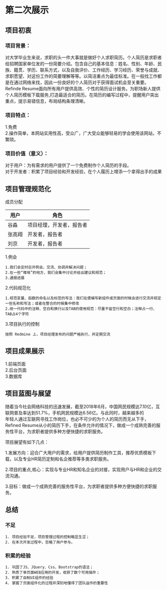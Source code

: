 # 第二次展示

## 项目初衷

### 项目背景：
  对大学毕业生来说，求职的头一件大事就是做好个人求职简历。个人简历是求职者给招聘国家单位发的一份简要介绍。包含自己的基本信息：姓名、性别、年龄、民族、籍贯、学历、联系方式，以及自我评价、工作经历、学习经历、荣誉与成就、求职愿望、对这份工作的简要理解等等。以简洁重点为最佳标准。在一般找工作都是在通过网络来找，因此一份良好的个人简历对于获得面试机会至关重要。Refinde Resume面向所有用户提供高效、个性的简历设计服务。为职场新人提供个人简历模板下载服务,打造最适合的简历。在简历的编写过程中，提醒用户突出重点，提示易错信息，布局结构条理清晰。
 
### 项目特点：
1.免费  
2.操作简单，本网站实用性高，受众广，广大受众能够轻易的学会使用该网站，不繁琐。

### 项目价值（意义）：

  对于用户：为有需求的用户提供了一个免费制作个人简历的手段。  
  对于开发者：积累了项目经验和开发经验，在个人履历上增添一个拿得出手的成果

## 项目管理规范化

成员分配

用户|角色
-|-
谷淼|项目经理，开发者，报告者
张高翔|开发者，报告者
刘京|开发者，报告者

1.例会
```
1.我们会定时召开例会，交流、协调并解决问题；
2.在一些“难啃”的地方，我们会集中讨论并给出建议和规范；
3.通报进展
```

2.代码规范化
```
1.规范变量、函数的命名以及标签的写法：我们在便编写新组件或页面的时候会进行交流并规定一些名称和写法；或者在整合的时候集中修改
2.统一代码中的注释、空白和换行以及TAB的使用规范：尽量不留空行和空白；注释占一行、TAB占4个字符
```

3.项目执行的控制
```
按照 Redmine 上，项目经理发布的问题严格执行，并定期交流
```

## 项目成果展示
1.前端页面  
2.后台页面  
3.数据库

## 项目蓝图与展望

  随着当今社会网络科技的迅速发展，截至2018年6月，中国网民规模达7.10亿，互联网普及率达到51.7%，手机网民规模达6.56亿。与此同时，越来越多的   
年轻人通过互联网寻找工作岗位，也必不可少的为个人的简历而无从下手，Refined Resume从小的简历下手，在条件允许的情况下，做成一个成熟完善的服  
务性平台，为求职者提供多种方便快捷的求职服务。

项目展望有如下几点：

1.发展方向：迎合广大用户的需求，给用户提供简历制作工具，推荐优质模板下载，以及专业HR简历定制和名企推荐等多类求职服务。

2.项目的重点,核心：实现与专业HR和知名企业的对接，实现用户与HR和企业的交流沟通。

3.目标：做成一个成熟完善的服务性平台，为求职者提供多种方便快捷的求职服务。

## 总结

### 不足
```
1. 项目经验不足，项目管理过程的控制略显生涩；
2. 在本次开发过程中，忽略了用户参与。
```

### 积累的经验
```
1. 巩固了JS、JQuery、Css、Bootstrap的语法；
2. 熟悉了单页面WEB应用的开发，收获了数个可用插件；
3. 积累了自制UI组件的经验
4. 掌握了页面组件化的过程并深刻地懂得了团队运作的重要性
```
